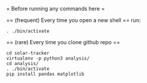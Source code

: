 = Before running any commands here =

== (frequent) Every time you open a new shell ==
run:
```
. ./bin/activate
```

== (rare) Every time you clone github repo ==
```
cd solar-tracker
virtualenv -p python3 analysis/
cd analysis/
. ./bin/activate
pip install pandas matplotlib
```
